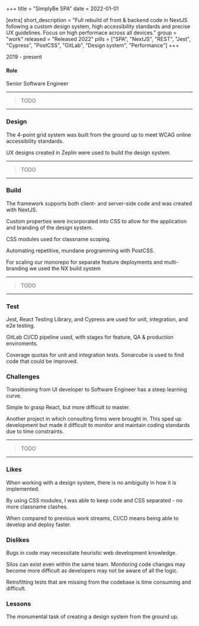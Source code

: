 +++
title = "SimplyBe SPA"
date = 2022-01-01

[extra]
short_description = "Full rebuild of front & backend code in NextJS following a custom design system, high accessibility standards and precise UX guidelines. Focus on high performace across all devices."
group = "work"
released = "Released 2022"
pills = ["SPA", "NextJS", "REST", "Jest", "Cypress", "PostCSS", "GitLab", "Design system", "Performance"]
+++

2019 - present

#### Role
Senior Software Engineer

---
> TODO
---
### Design

The 4-point grid system was built from the ground up to meet WCAG online accessibility standards.

UX designs created in Zeplin were used to build the design system.

---
> TODO
---

### Build

The framework supports both client- and server-side code and was created with NextJS.

Custom properties were incorporated into CSS to allow for the application and branding of the design system.

CSS modules used for classname scoping.

Automating repetitive, mundane programming with PostCSS.

For scaling our monorepo for separate feature deployments and multi-branding we used the NX build system

---
> TODO
---

### Test

Jest, React Testing Library, and Cypress are used for unit, integration, and e2e testing.

GitLab CI/CD pipeline used, with stages for feature, QA & production enviroments.

Coverage quotas for unit and integration tests. Sonarcube is used to find code that could be improved.

### Challenges

Transitioning from UI developer to Software Engineer has a steep learning curve.

Simple to grasp React, but more difficult to master.

Another project in which consulting firms were brought in. This sped up development but made it difficult to monitor and maintain coding standards due to time constraints.

---
> TODO
---
### Likes

When working with a design system, there is no ambiguity in how it is implemented.

By using CSS modules, I was able to keep code and CSS separated - no more classname clashes.

When compared to previous work streams, CI/CD means being able to develop and deploy faster.

### Dislikes

Bugs in code may necessitate heuristic web development knowledge.

Silos can exist even within the same team. Monitoring code changes may become more difficult as developers may not be aware of all the logic.

Retrofitting tests that are missing from the codebase is time consuming and difficult.

### Lessons

The monumental task of creating a design system from the ground up.
